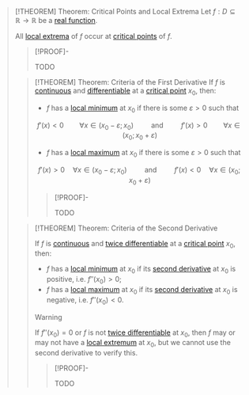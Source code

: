 >[!THEOREM] Theorem: Critical Points and Local Extrema
>Let $f: D \subseteq \mathbb{R} \to \mathbb{R}$ be a [real function](../Real%20Function.md).
>
>All [local extrema](Local%20Extrema.md) of $f$ occur at [critical points](../../Differentiation/Critical%20Point.md) of $f$.
>
>>[!PROOF]-
>>
>>TODO
>
>>[!THEOREM] Theorem: Criteria of the First Derivative
>>If $f$ is [continuous](../Continuity/Continuity.md) and [differentiable](../../Differentiation/Differentiability%20of%20Real%20Functions.md) at a [critical point](../../Differentiation/Critical%20Point.md) $x_0$, then:
>>- $f$ has a [local minimum](Local%20Extrema.md) at $x_0$ if there is some $\varepsilon \gt 0$ such that
>>
>>$$f'(x) \lt 0 \qquad \forall x \in (x_0 - \varepsilon; x_0) \qquad \text{ and } \qquad f'(x) \gt 0 \qquad \forall x \in (x_0; x_0 + \varepsilon)$$
>>
>>- $f$ has a [local maximum](Local%20Extrema.md) at $x_0$ if there is some $\varepsilon \gt 0$ such that
>>
>>$$f'(x) \gt 0 \quad \forall x \in (x_0-\varepsilon; x_0)\qquad \text{ and } \qquad f'(x) \lt 0 \quad \forall x\in (x_0; x_0+\varepsilon)$$
>>
>>>[!PROOF]-
>>>
>>>TODO
>>
>
>>[!THEOREM] Theorem: Criteria of the Second Derivative
>>
>>If $f$ is [continuous](../Continuity/Continuity.md) and [twice differentiable](../../Differentiation/Differentiability%20of%20Real%20Functions.md) at a [critical point](../../Differentiation/Critical%20Point.md) $x_0$, then:
>>
>>- $f$ has a [local minimum](Local%20Extrema.md) at $x_0$ if its [second derivative](../../Differentiation/Differentiability%20of%20Real%20Functions.md) at $x_0$ is positive, i.e. $f''(x_0) \gt 0$;
>>- $f$ has a [local maximum](Local%20Extrema.md) at $x_0$ if its [second derivative](../../Differentiation/Differentiability%20of%20Real%20Functions.md) at $x_0$ is negative, i.e. $f''(x_0) \lt 0$.
>>
>>>[!WARNING]
>>>If $f''(x_0) = 0$ or $f$ is not [twice differentiable](../../Differentiation/Differentiability%20of%20Real%20Functions.md) at $x_0$, then $f$ may or may not have a [local extremum](Local%20Extrema.md) at $x_0$, but we cannot use the second derivative to verify this.
>>
>>>[!PROOF]-
>>>
>>>TODO
>>
>
